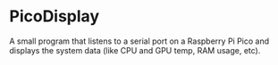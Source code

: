 # PicoDisplay
A small program that listens to a serial port on a Raspberry Pi Pico and displays the system data (like CPU and GPU temp, RAM usage, etc).
